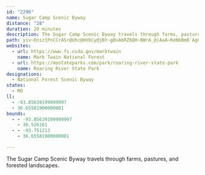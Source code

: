```yaml
---
id: "2296"
name: Sugar Camp Scenic Byway
distance: "28"
duration: 20 minutes
description: The Sugar Camp Scenic Byway travels through farms, pastures, and forested landscapes.
path: yiv~Eniz{PnCCrASr@Uhc@mVbCy@jBY~gBvAbRZbQH~BWrA_@|AaA~ReNbBmB`AgC`AgDRa@t@w@d@YlAQrBGxDw@~AgA|EaGdCqBb@i@f@eAr@y@r@QxF[z@]v@k@h@u@t@sDXs@b@c@tAR`EnAnAFbAMhAcAbEcFnBwA|@a@jAWjGa@bEw@rCmAfDyCrAq@v@IjAFpAj@pE`FbClBr@XhBd@hEJvE^vCh@hBn@hFfD~@RlAM|FmBl@KrDZpMcA|AWrA_At@s@rB_DPy@Ba@[kCJ{@h@oA~LiEbBQz@DrA^bBdA~@`@h@HvAIxFsAlBBn@N|E~Br@LfLa@hBg@pDiB`AA`Cl@bC~@jJfEbHjExBhAvCb@bEM`IRlCN~Bh@h@Xh@l@bAdB`AnER\~@fA~@p@f@L~BDfDW~AJlFrA`Fj@|Bl@hGfChAXdAHzACdAU|DqBxAg@bB@~Ad@lAr@^d@r@~An@~Ct@`IXlBhBxFbCtD|DfDn@x@b@~@h@`B^hCTtC\|ApA`BlBxAnB~@vARzEaBjAkAlDmFpHeDd@a@T_@vA_FhAmFx@aFbBmDb@m@PeApAuDj@qEZ{@|AwAlBqAdAcAdCkB`Ck@NQxBwEJk@RYr@]dC_@|@a@lBiKr@sCdBsFfCyBnDyAbA}@h@oBHkAcAgGIyBDuAvAq@d@g@l@qB~@aIxCmFH_BEiGD}@zAmHjBoCrCyCJ]OoD_@mFOe@cBiDeAsIs@_ENuAt@iBjCoBt@wAn@gCb@{DDgFYqJs@{Ck@gAs@s@mD}@oAMmCVoAOiBsAyAaCkIaCo@IYBs@f@cDrDoBd@}BFgJgBgD{AqE_E_@g@eCwFcC{AmAwA_@gBRmMDe@Rm@d@[lEq@b@a@pA_B`CsEh@_@bBmBt@wAlEiDhCkERm@PgEOgAy@eCWe@Im@^qBD{B_@eA_@a@cBkAcAmAKy@@e@Zy@F_Al@eCn@aEbDyETk@Bg@IaAiAyEO_BD_AnAmIpCiIDqA^iBJW|AqAb@o@n@mBRoAg@aBoAaA_CKi@F]K{D^qDYs@{@e@sAo@mAwA_BKe@sBkCYs@]sDWaBYyFy@cIY}AgByEAg@NmAhAmCrB_CbA_AVMNYBkAuAoH@_@l@mCJ_AB_BU]Ya@s@_@sCm@_A_@_@e@Yq@IeAHaEXuDh@mF~AyHn@oBHi@@sBQuD?_Bc@_EyAJcAAqG_A_D_BiCmBaClBiArAcHtMu@t@cBdA}Bx@ie@fLeBp@gBx@g[bTcCx@iCJk\k@gGCiAVqHzE{@NqBEgAe@k@i@_DcEcA}@gB[uCIo@Om@_@c@m@Q}@c@eDY_@o@MkE?q@Sy@e@w@s@_A{AyBeFi@y@_Ae@e@DuElAQl@TdB?pAc@tAuBjBsBx@cCxAkAlA_HxOiG|IiArAcAp@wI`EcFrDmB|@s@?_AQy@c@y@s@sAuBi@yB_@_Ai@m@iAe@sEw@iC_@qBBsAf@{@j@qBrBaAj@s@Ns@BgJmAiAYyEqDgA_@oBEy@VqDjBkA`@}A~Au@fByBfIcPp[[`BChAh@jJOnB_@nAs@fAcHrGqGpEs@z@iAjCy@lAiDjCs@x@[h@w@|B_CnIc@xCHlCz@zLb@fIQxAm@jBm@z@o@d@uA`@_CBeKeDcBE_AXi@\i@r@wArCqAz@cAXgF\qItB}@d@{AL{FvAk@l@Yv@cAfHe@lAgA~@_Bd@cAh@kAxAcAjEyA`Li@dAsAf@iEXqBl@cEpB}GdF}DlAu@R_@?}@g@yCeCm@eAI_@K_Do@eAu@MoEEaAUcBoAa@iAGeDo@sA_@_@wD_ByC_@yA?aClAuArAYv@o@xCo@x@_Af@}@Vo@j@_@z@Ip@R`Em@dBuAt@gHbAq@`@_C`CwBxAq@v@iAzBcDrJmBlDcEfFs@VwB?so@e@
websites:
  - url: https://www.fs.usda.gov/marktwain
    name: Mark Twain National Forest
  - url: https://mostateparks.com/park/roaring-river-state-park
    name: Roaring River State Park
designations:
  - National Forest Scenic Byway
states:
  - MO
ll:
  - -93.85639199999997
  - 36.65581900000001
bounds:
  - - -93.85639199999997
    - 36.526161
  - - -93.751213
    - 36.65581900000001

---
```


The Sugar Camp Scenic Byway travels through farms, pastures, and forested landscapes.
